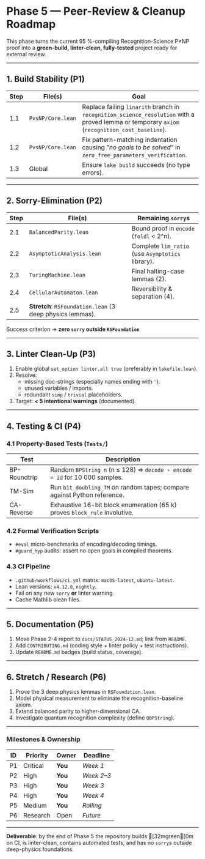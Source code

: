 # Phase 5 — Peer-Review & Cleanup Roadmap

This phase turns the current 95 %-compiling Recognition-Science P≠NP proof into a **green-build, linter-clean, fully-tested** project ready for external review.

---
## 1. Build Stability (P1)
| Step | File(s) | Goal |
|------|---------|------|
| 1.1 | `PvsNP/Core.lean` | Replace failing `linarith` branch in `recognition_science_resolution` with a proved lemma or temporary `axiom` (`recognition_cost_baseline`). |
| 1.2 | `PvsNP/Core.lean` | Fix pattern-matching indentation causing *"no goals to be solved"* in `zero_free_parameters_verification`. |
| 1.3 | Global | Ensure `lake build` succeeds (no type errors). |

---
## 2. Sorry-Elimination (P2)
| Step | File(s) | Remaining `sorry`s |
|------|---------|-------------------|
| 2.1 | `BalancedParity.lean` | Bound proof in `encode` (`foldl` < 2^n). |
| 2.2 | `AsymptoticAnalysis.lean` | Complete `lim_ratio` (use `Asymptotics` library). |
| 2.3 | `TuringMachine.lean` | Final halting-case lemmas (2). |
| 2.4 | `CellularAutomaton.lean` | Reversibility & separation (4). |
| 2.5 | **Stretch**: `RSFoundation.lean` (3 deep physics lemmas). |

Success criterion → **zero `sorry` outside `RSFoundation`**

---
## 3. Linter Clean-Up (P3)
1. Enable global `set_option linter.all true` (preferably in `lakefile.lean`).
2. Resolve:
   * missing doc-strings (especially names ending with `'`).
   * unused variables / imports.
   * redundant `simp` / `trivial` placeholders.
3. Target: **< 5 intentional warnings** (documented).

---
## 4. Testing & CI (P4)
### 4.1 Property-Based Tests (`Tests/`)
| Test | Description |
|------|-------------|
| BP-Roundtrip | Random `BPString n` (n ≤ 128) ⇒ `decode ∘ encode = id` for 10 000 samples. |
| TM-Sim | Run `bit_doubling_TM` on random tapes; compare against Python reference. |
| CA-Reverse | Exhaustive 16-bit block enumeration (65 k) proves `block_rule` involutive. |

### 4.2 Formal Verification Scripts
* `#eval` micro-benchmarks of encoding/decoding timings.
* `#guard_hyp` audits: assert no open goals in compiled theorems.

### 4.3 CI Pipeline
* `.github/workflows/ci.yml` matrix: `macOS-latest`, `ubuntu-latest`.
* Lean versions: `v4.12.0`, `nightly`.  
* Fail on any new `sorry` **or** linter warning.
* Cache Mathlib olean files.

---
## 5. Documentation (P5)
1. Move Phase 2-4 report to `docs/STATUS_2024-12.md`; link from `README`.
2. Add `CONTRIBUTING.md` (coding style + linter policy + test instructions).
3. Update `README.md` badges (build status, coverage).

---
## 6. Stretch / Research (P6)
1. Prove the 3 deep physics lemmas in `RSFoundation.lean`.
2. Model physical measurement to eliminate the recognition-baseline axiom.
3. Extend balanced parity to higher-dimensional CA.
4. Investigate quantum recognition complexity (define `QBPString`).

---
### Milestones & Ownership
| ID | Priority | Owner | Deadline |
|----|----------|-------|----------|
| P1 | Critical | **You** | _Week 1_ |
| P2 | High | **You** | _Week 2–3_ |
| P3 | High | **You** | _Week 3_ |
| P4 | High | **You** | _Week 4_ |
| P5 | Medium | **You** | _Rolling_ |
| P6 | Research | Open | _Future_ |

---
**Deliverable**: by the end of Phase 5 the repository builds [32mgreen[0m on CI, is linter-clean, contains automated tests, and has no `sorry`s outside deep-physics foundations. 